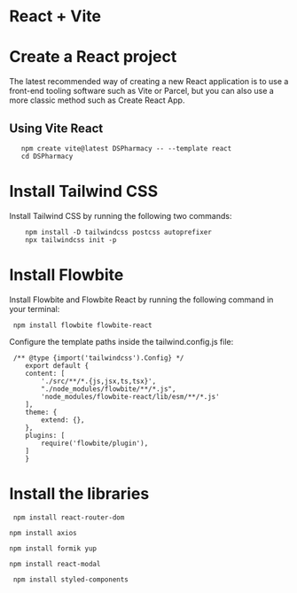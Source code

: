 # React + Vite

# Create a React project 

The latest recommended way of creating a new React application is to use a front-end tooling software such as Vite or Parcel, but you can also use a more classic method such as Create React App.

## Using Vite React
```
   npm create vite@latest DSPharmacy -- --template react
   cd DSPharmacy
```
# Install Tailwind CSS

Install Tailwind CSS by running the following two commands:
```
    npm install -D tailwindcss postcss autoprefixer
    npx tailwindcss init -p
```

# Install Flowbite

Install Flowbite and Flowbite React by running the following command in your terminal:
```
 npm install flowbite flowbite-react
```

Configure the template paths inside the tailwind.config.js file:

```
 /** @type {import('tailwindcss').Config} */
    export default {
    content: [
        './src/**/*.{js,jsx,ts,tsx}',
        "./node_modules/flowbite/**/*.js",
        'node_modules/flowbite-react/lib/esm/**/*.js'
    ],
    theme: {
        extend: {},
    },
    plugins: [  
        require('flowbite/plugin'),
    ]
    }
```
# Install the libraries

```
 npm install react-router-dom
```

```
npm install axios
```

```
npm install formik yup
```

```
npm install react-modal
```

```
 npm install styled-components
```